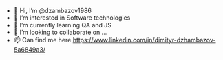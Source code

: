 - 👋 Hi, I’m @dzambazov1986
- 👀 I’m interested in Software technologies
- 🌱 I’m currently learning QA and JS
- 💞️ I’m looking to collaborate on ...
- 📫 Can find me here https://www.linkedin.com/in/dimityr-dzhambazov-5a6849a3/

<!---
dzambazov1986/dzambazov1986 is a ✨ special ✨ repository because its `README.md` (this file) appears on your GitHub profile.
You can click the Preview link to take a look at your changes.
--->
